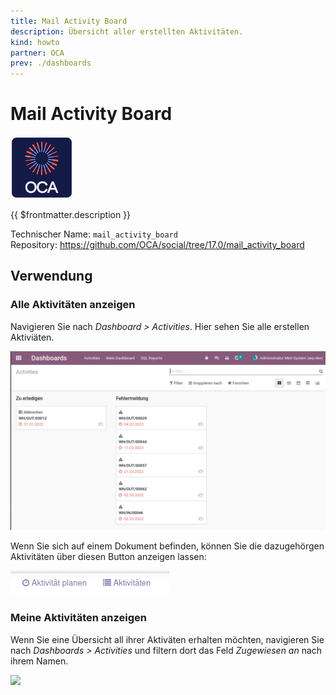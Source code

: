```yaml
---
title: Mail Activity Board
description: Übersicht aller erstellten Aktivitäten.
kind: howto
partner: OCA
prev: ./dashboards
---
```


# Mail Activity Board

![icon_oca_app](attachments/icon_oca_app.png)

{{ $frontmatter.description }}

Technischer Name: `mail_activity_board`\
Repository: <https://github.com/OCA/social/tree/17.0/mail_activity_board>

## Verwendung

### Alle Aktivitäten anzeigen

Navigieren Sie nach _Dashboard > Activities_. Hier sehen Sie alle erstellen Aktiviäten.

![](attachments/Mail%20Activity%20Board%20Alle.png)

Wenn Sie sich auf einem Dokument befinden, können Sie die dazugehörgen Aktivitäten über diesen Button anzeigen lassen:

![](attachments/Mail%20Activity%20Board%20List.png)

### Meine Aktivitäten anzeigen

Wenn Sie eine Übersicht all ihrer Aktiväten erhalten möchten, navigieren Sie nach _Dashboards > Activities_ und filtern dort das Feld _Zugewiesen an_ nach ihrem Namen.

![](attachments/Mail%20Activity%20Board%20Meine%20Aktivitäten.png)
